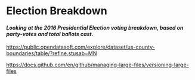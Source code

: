 # Election Breakdown 
#### <i>Looking at the 2016 Presidential Election voting breakdown, based on party-votes and total ballots cast.</i>

https://public.opendatasoft.com/explore/dataset/us-county-boundaries/table/?refine.stusab=MN

https://docs.github.com/en/github/managing-large-files/versioning-large-files
